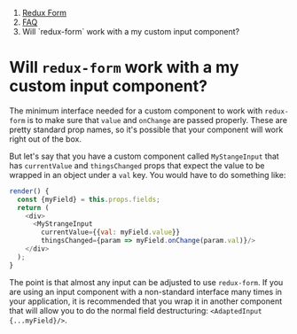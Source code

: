 <ol class="breadcrumb">
  <li><a href="#/">Redux Form</a></li>
  <li><a href="#/faq">FAQ</a></li>
  <li class="active">Will `redux-form` work with a my custom input component?</li>
</ol>

# Will `redux-form` work with a my custom input component?
  
The minimum interface needed for a custom component to work with `redux-form` is to make sure that `value` and 
`onChange` are passed properly. These are pretty standard prop names, so it's possible that your component will work 
right out of the box.

But let's say that you have a custom component called `MyStangeInput` that has `currentValue` and `thingsChanged`
props that expect the value to be wrapped in an object under a `val` key. You would have to do something like:

```javascript
render() {
  const {myField} = this.props.fields;
  return (
    <div>
      <MyStrangeInput 
        currentValue={{val: myField.value}}
        thingsChanged={param => myField.onChange(param.val)}/>
    </div>
  );
}
```

The point is that almost any input can be adjusted to use `redux-form`. If you are using an input component with a 
non-standard interface many times in your application, it is recommended that you wrap it in another component that 
will allow you to do the normal field destructuring: `<AdaptedInput {...myField}/>`.
